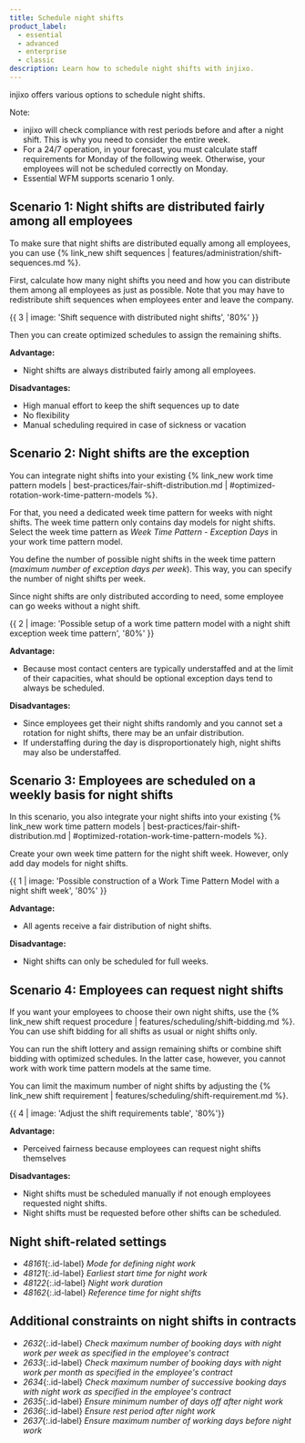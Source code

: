 ```yaml
---
title: Schedule night shifts
product_label:
  - essential
  - advanced
  - enterprise
  - classic
description: Learn how to schedule night shifts with injixo.
---
```


injixo offers various options to schedule night shifts.

Note:

- injixo will check compliance with rest periods before and after a night shift. This is why you need to consider the entire week.
- For a 24/7 operation, in your forecast, you must calculate staff requirements for Monday of the following week. Otherwise, your employees will not be scheduled correctly on Monday.
- Essential WFM supports scenario 1 only.

## Scenario 1: Night shifts are distributed fairly among all employees

To make sure that night shifts are distributed equally among all employees, you can use {% link_new shift sequences | features/administration/shift-sequences.md %}.

First, calculate how many night shifts you need and how you can distribute them among all employees as just as possible. Note that you may have to redistribute shift sequences when employees enter and leave the company.

{{ 3 | image: 'Shift sequence with distributed night shifts', '80%' }}

Then you can create optimized schedules to assign the remaining shifts.

**Advantage:**

- Night shifts are always distributed fairly among all employees.

**Disadvantages:**

- High manual effort to keep the shift sequences up to date
- No flexibility
- Manual scheduling required in case of sickness or vacation

## Scenario 2: Night shifts are the exception

You can integrate night shifts into your existing {% link_new work time pattern models | best-practices/fair-shift-distribution.md | #optimized-rotation-work-time-pattern-models %}.

For that, you need a dedicated week time pattern for weeks with night shifts. The week time pattern only contains day models for night shifts. Select the week time pattern as _Week Time Pattern - Exception Days_ in your work time pattern model.

You define the number of possible night shifts in the week time pattern (_maximum number of exception days per week_). This way, you can specify the number of night shifts per week.

Since night shifts are only distributed according to need, some employee can go weeks without a night shift.

{{ 2 | image: 'Possible setup of a work time pattern model with a night shift exception week time pattern', '80%' }}

**Advantage:**

- Because most contact centers are typically understaffed and at the limit of their capacities, what should be optional exception days tend to always be scheduled.

**Disadvantages:**

- Since employees get their night shifts randomly and you cannot set a rotation for night shifts, there may be an unfair distribution.
- If understaffing during the day is disproportionately high, night shifts may also be understaffed.

## Scenario 3: Employees are scheduled on a weekly basis for night shifts

In this scenario, you also integrate your night shifts into your existing {% link_new work time pattern models | best-practices/fair-shift-distribution.md | #optimized-rotation-work-time-pattern-models %}.

Create your own week time pattern for the night shift week. However, only add day models for night shifts.

{{ 1 | image: 'Possible construction of a Work Time Pattern Model with a night shift week', '80%' }}

**Advantage:**

- All agents receive a fair distribution of night shifts.

**Disadvantage:**

- Night shifts can only be scheduled for full weeks.

## Scenario 4: Employees can request night shifts

If you want your employees to choose their own night shifts, use the {% link_new shift request procedure | features/scheduling/shift-bidding.md %}. You can use shift bidding for all shifts as usual or night shifts only.

You can run the shift lottery and assign remaining shifts or combine shift bidding with optimized schedules. In the latter case, however, you cannot work with work time pattern models at the same time.

You can limit the maximum number of night shifts by adjusting the {% link_new shift requirement | features/scheduling/shift-requirement.md %}.

{{ 4 | image: 'Adjust the shift requirements table', '80%'}}

**Advantage:**

- Perceived fairness because employees can request night shifts themselves

**Disadvantages:**

- Night shifts must be scheduled manually if not enough employees requested night shifts.
- Night shifts must be requested before other shifts can be scheduled.

## Night shift-related settings

- _48161_{:.id-label} _Mode for defining night work_
- _48121_{:.id-label} _Earliest start time for night work_
- _48122_{:.id-label} _Night work duration_
- _48162_{:.id-label} _Reference time for night shifts_

## Additional constraints on night shifts in contracts

- _2632_{:.id-label} _Check maximum number of booking days with night work per week as specified in the employee's contract_
- _2633_{:.id-label} _Check maximum number of booking days with night work per month as specified in the employee's contract_
- _2634_{:.id-label} _Check maximum number of successive booking days with night work as specified in the employee's contract_
- _2635_{:.id-label} _Ensure minimum number of days off after night work_
- _2636_{:.id-label} _Ensure rest period after night work_
- _2637_{:.id-label} _Ensure maximum number of working days before night work_
